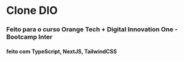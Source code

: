 # Clone DIO

### Feito para o curso Orange Tech + Digital Innovation One - Bootcamp Inter

#### feito com TypeScript, NextJS, TailwindCSS